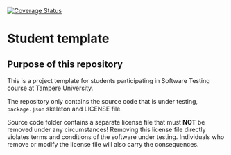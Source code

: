 [![Coverage Status](https://coveralls.io/repos/github/Polystyreeni/COMP.SE.200/badge.svg?branch=development)](https://coveralls.io/github/Polystyreeni/COMP.SE.200?branch=development)

# Student template

## Purpose of this repository

This is a project template for students participating in Software Testing course
at Tampere University.

The repository only contains the source code that is under testing, `package.json` skeleton
and LICENSE file.

Source code folder contains a separate license file that must **NOT** be removed under any circumstances!
Removing this license file directly violates terms and conditions of the software under testing.
Individuals who remove or modify the license file will also carry the consequences.
